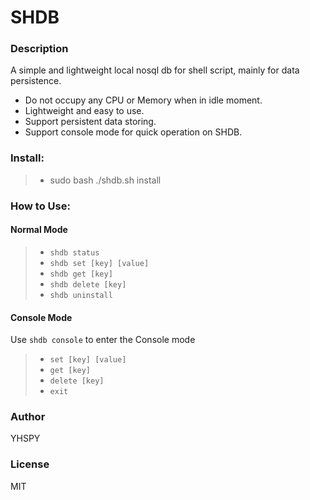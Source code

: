 # SHDB

### Description
A simple and lightweight local nosql db for shell script, mainly for data persistence.

* Do not occupy any CPU or Memory when in idle moment.
* Lightweight and easy to use.
* Support persistent data storing.
* Support console mode for quick operation on SHDB.

### Install:

>* sudo bash ./shdb.sh install

### How to Use:

#### Normal Mode
>* `shdb status`
>* `shdb set [key] [value]`
>* `shdb get [key]`
>* `shdb delete [key]`
>* `shdb uninstall`

#### Console Mode

Use `shdb console` to enter the Console mode

>* `set [key] [value]`
>* `get [key]`
>* `delete [key]`
>* `exit`

### Author
YHSPY
### License
MIT

